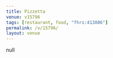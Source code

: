 ```yaml
---
title: Pizzetta
venue: v15796
tags: [restaurant, food, "fhrs:413806"]
permalink: /v/15796/
layout: venue
---
```

null